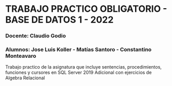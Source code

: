 # TRABAJO PRACTICO OBLIGATORIO - BASE DE DATOS 1 - 2022 
### Docente: Claudio Godio
### Alumnos: Jose Luis Koller - Matías Santoro - Constantino Monteavaro

Trabajo practico de la asignatura que incluye sentencias, procedimientos, funciones y cursores en SQL Server 2019
Adicional con ejercicios de Algebra Relacional 
